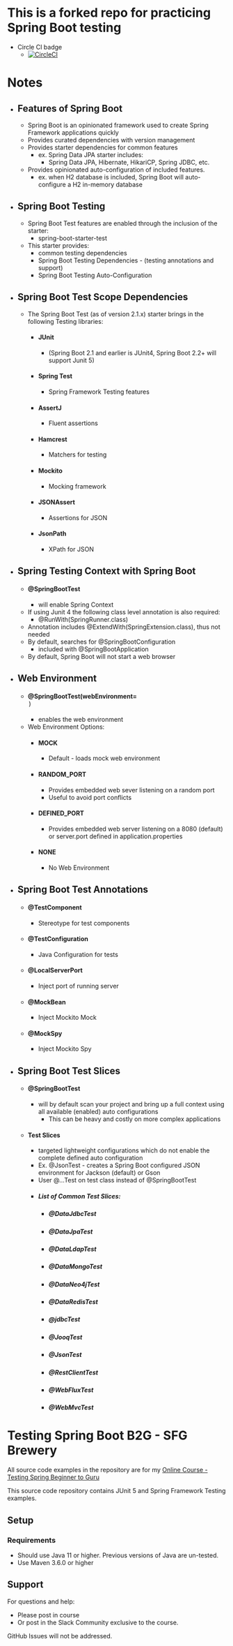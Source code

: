 # This is a forked repo for practicing Spring Boot testing
- Circle CI badge
    - [![CircleCI](https://circleci.com/gh/kawgh1/sfg-spring-boot-test.svg?style=svg)](https://circleci.com/gh/kawgh1/sfg-spring-boot-test)

# Notes

- ## Features of Spring Boot
    - Spring Boot is an opinionated framework used to create Spring Framework applications quickly
    - Provides curated dependencies with version management
    - Provides starter dependencies for common features
        - ex. Spring Data JPA starter includes:
            - Spring Data JPA, Hibernate, HikariCP, Spring JDBC, etc.
    - Provides opinionated auto-configuration of included features.
        - ex. when H2 database is included, Spring Boot will auto-configure a H2 in-memory database
        
- ## Spring Boot Testing

    - Spring Boot Test features are enabled through the inclusion of the starter:
        - spring-boot-starter-test
    - This starter provides:
        - common testing dependencies
        - Spring Boot Testing Dependencies - (testing annotations and support)
        - Spring Boot Testing Auto-Configuration
        
- ## Spring Boot Test Scope Dependencies
    - The Spring Boot Test (as of version 2.1.x) starter brings in the following Testing libraries:
        - #### JUnit 
            - (Spring Boot 2.1 and earlier is JUnit4, Spring Boot 2.2+ will support Junit 5)
        - #### Spring Test 
            - Spring Framework Testing features
        - #### AssertJ 
            - Fluent assertions
        - #### Hamcrest 
            - Matchers for testing
        - #### Mockito 
            - Mocking framework
        - #### JSONAssert 
            - Assertions for JSON
        - #### JsonPath 
            - XPath for JSON
            
- ## Spring Testing Context with Spring Boot
    - #### @SpringBootTest
        - will enable Spring Context
    - If using Junit 4 the following class level annotation is also required:
        - @RunWith(SpringRunner.class)
    - Annotation includes @ExtendWith(SpringExtension.class), thus not needed
    - By default, searches for @SpringBootConfiguration
        - included with @SpringBootApplication
    - By default, Spring Boot will not start a web browser
    
    
- ## Web Environment
    - #### @SpringBootTest(webEnvironment= <option>)
        - enables the web environment
    - Web Environment Options:
        - #### MOCK
            - Default - loads mock web environment
        - #### RANDOM_PORT
            - Provides embedded web sever listening on a random port
            - Useful to avoid port conflicts
        - #### DEFINED_PORT
            - Provides embedded web server listening on a 8080 (default) or server.port defined in application.properties
        - #### NONE
            - No Web Environment
            
- ## Spring Boot Test Annotations
    - #### @TestComponent
        - Stereotype for test components
    - #### @TestConfiguration
        - Java Configuration for tests
    - #### @LocalServerPort
        - Inject port of running server
    - #### @MockBean
        - Inject Mockito Mock
    - #### @MockSpy
        - Inject Mockito Spy
        
- ## Spring Boot Test Slices
    - #### @SpringBootTest
        - will by default scan your project and bring up a full context using all available (enabled) auto configurations
            - This can be heavy and costly on more complex applications
    - #### Test Slices
        - targeted lightweight configurations which do not enable the complete defined auto configuration
        - Ex. @JsonTest - creates a Spring Boot configured JSON environment for Jackson (default) or Gson
        - User @...Test on test class instead of @SpringBootTest
        - ##### List of Common Test Slices:
            - ##### @DataJdbcTest
            - ##### @DataJpaTest
            - ##### @DataLdapTest
            - ##### @DataMongoTest
            - ##### @DataNeo4jTest
            - ##### @DataRedisTest
            - ##### @jdbcTest
            - ##### @JooqTest
            - ##### @JsonTest
            - ##### @RestClientTest
            - ##### @WebFluxTest
            - ##### @WebMvcTest
        






# Testing Spring Boot B2G - SFG Brewery

All source code examples in the repository are for my [Online Course - Testing Spring Beginner to Guru](https://www.udemy.com/testing-spring-boot-beginner-to-guru/?couponCode=GITHUB_REPO)

This source code repository contains JUnit 5 and Spring Framework Testing examples.

## Setup
### Requirements
* Should use Java 11 or higher. Previous versions of Java are un-tested.
* Use Maven 3.6.0 or higher

## Support
For questions and help:
* Please post in course
* Or post in the Slack Community exclusive to the course.

GitHub Issues will not be addressed.
